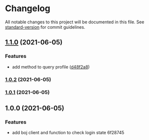 # Changelog

All notable changes to this project will be documented in this file. See [standard-version](https://github.com/conventional-changelog/standard-version) for commit guidelines.

## [1.1.0](https://github.com/seia-soto/boj-provider/compare/v1.0.2...v1.1.0) (2021-06-05)


### Features

* add method to query profile ([d48f2a8](https://github.com/seia-soto/boj-provider/commit/d48f2a8974242074fc3219c65afbcf6e18a65e02))

### [1.0.2](https://github.com/seia-soto/boj-provider/compare/v1.0.1...v1.0.2) (2021-06-05)

### [1.0.1](///compare/v1.0.0...v1.0.1) (2021-06-05)

## 1.0.0 (2021-06-05)


### Features

* add boj client and function to check login state 6f28745
